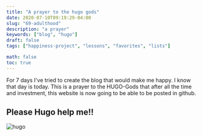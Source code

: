 ```yaml
---
title: "A prayer to the hugo gods"
date: 2020-07-10T09:19:29-04:00
slug: "69-adulthood"
description: "a prayer"
keywords: ["blog", "hugo"]
draft: false
tags: ["happiness-project", "lessons", "favorites", "lists"]

math: false
toc: true
---
```


For 7 days I've tried to create the blog that would make me happy. I know that day is today. This is a prayer to the HUGO-Gods that after all the time and investment, this website is now going to be able to be posted in github. 

<h2>Please Hugo help me!!</h2>

![hugo](/addhana/70-hugo.jpg)